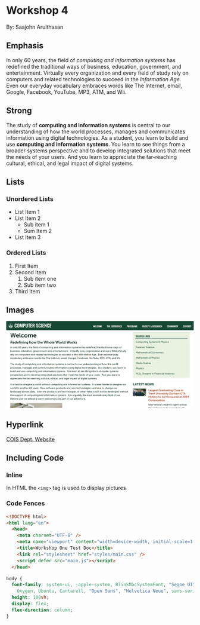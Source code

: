 # Workshop 4

By: Saajohn Arulthasan

## Emphasis

In only 60 years, the field of *computing and information systems* has redefined the traditional ways of business, education, government, and entertainment.  Virtually every organization and every field of study rely on computers and related technologies to succeed in the _Information Age_.  Even our everyday vocabulary embraces words like The Internet, email, Google, Facebook, YouTube, MP3, ATM, and Wii.

## Strong

The study of **computing and information systems** is central to our understanding of how the world processes, manages and communicates information using digital technologies.  As a student, you learn to build and use __computing and information systems__.  You learn to see things from a broader systems perspective and to develop integrated solutions that meet the needs of your users.  And you learn to appreciate the far-reaching cultural, ethical, and legal impact of digital systems.

## Lists

### Unordered Lists

- List Item 1
- List Item 2
    - Sub item 1
    - Sum Item 2
- List Item 3

### Ordered Lists

1. First Item
2. Second Item
    1. Sub item one
    2. Sub item two
3. Third Item

## Images

![The main page of the COIS dept. website](./img/Main%20Page.png)

## Hyperlink

[COIS Dept. Website](https://www.trentu.ca/cois/)

## Including Code

### Inline

In HTML the `<img>` tag is used to display pictures

### Code Fences

```html
<!DOCTYPE html>
<html lang="en">
  <head>
    <meta charset="UTF-8" />
    <meta name="viewport" content="width=device-width, initial-scale=1.0" />
    <title>Workshop One Test Doc</title>
    <link rel="stylesheet" href="styles/main.css" />
    <script defer src="main.js"></script>
  </head>
```

```css
body {
  font-family: system-ui, -apple-system, BlinkMacSystemFont, "Segoe UI", Roboto,
    Oxygen, Ubuntu, Cantarell, "Open Sans", "Helvetica Neue", sans-serif;
  height: 100vh;
  display: flex;
  flex-direction: column;
}
```